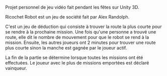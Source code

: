 Projet personnel de jeu vidéo fait pendant les fêtes sur Unity 3D.

Ricochet Robot est un jeu de société fait par Alex Randolph.

C'est un jeu de déduction qui consiste à trouver la route la plus courte pour se rendre à la prochaine mission.
Une fois qu'une personne a trouvé une route, elle dit le nombre de mouvement pour que le robot se rend à la mission. 
Ensuite, les autres joueurs ont 2 minutes pour trouver une route plus courte sinon la manche est gagnée par le joueur actif.

La fin de la partie se détermine lorsque toutes les missions ont été effectuées.
Le joueur avec le plus de missions emportées est déclaré vainqueur.
